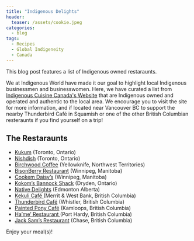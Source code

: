 ```yaml
---
title: "Indigenous Delights"
header:
  teaser: /assets/cookie.jpeg
categories:
  - blog
tags:
  - Recipes
  - Global Indigeneity
  - Canada
---
```


This blog post features a list of Indigenous owned restaraunts.

We at Indigenous World have made it our goal to highlight local Indigenous businessmen and businesswomen. Here, we have curated a list from [Indigenous Cuisine Canada's Website](indigenouscuisine.ca) that are Indigenous owned and operated and authentic to the local area. We encourage you to visit the site for more information, and if located near Vancouver BC to support the nearby Thunderbird Café in Squamish or one of the other British Columbian resteraunts if you find yourself on a trip!

## The Restaraunts


* [Kukum](http://www.kukum-kitchen.com/) (Toronto, Ontario)
* [Nishdish](https://www.nishdish.com/) (Toronto, Ontario)
* [Birchwood Coffee](http://www.birchwoodcoffeeko.com/) (Yellowknife, Northwest Territories)
* [BisonBerry Restaurant](https://neechi.ca/) (Winnipeg, Manitoba)
* [Cookem Daisy’s](https://www.facebook.com/CookemDaisey/) (Winnipeg, Manitoba)
* [Kokom’s Bannock Shack](https://www.facebook.com/kokomsMooseBalls/) (Dryden, Ontario)
* [Native Delights](http://admin5005.wixsite.com/nativedelights) (Edmonton Alberta)
* [Kekuli Café ](http://www.kekulicafe.com/) (Merrit & West Bank, British Columbia)
* [Thunderbird Café](https://slcc.ca/visit/thunderbird-cafe/) (Whistler, British Columbia)
* [Painted Pony Café](http://www.paintedponycafe.com/) (Kamloops, British Columbia)
* [ Ha’me’ Restaurant ](https://hamerestaurant.ca/) (Port Hardy, British Columbia)
* [Jack Sam’s Restaurant](http://www.quaaoutlodge.com/dining-en.html) (Chase, British Columbia)

Enjoy your meal(s)! 